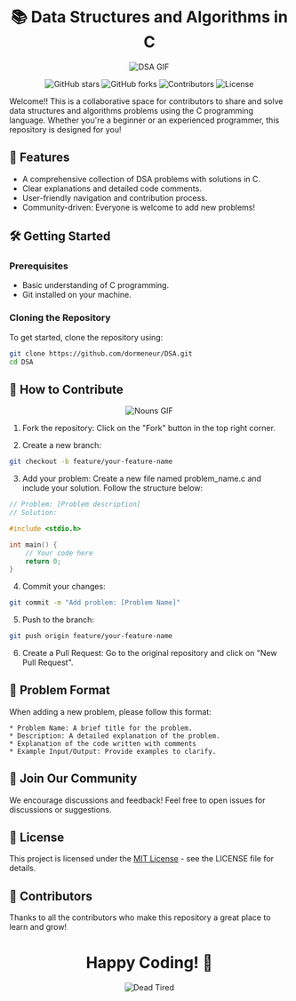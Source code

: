 <div align="center">
<h1>📚 Data Structures and Algorithms in C</h1>

![DSA GIF](https://media.giphy.com/media/xUPGcLI1KUhsTJmzba/giphy.gif)
</div>

<div align="center">
    
![GitHub stars](https://img.shields.io/github/stars/dormeneur/DSA.svg?style=social)
![GitHub forks](https://img.shields.io/github/forks/dormeneur/DSA.svg?style=social)
![Contributors](https://img.shields.io/github/contributors/dormeneur/DSA)
![License](https://img.shields.io/badge/license-MIT-green.svg)

</div>

Welcome!! This is a collaborative space for contributors to share and solve data structures and algorithms problems using the C programming language. Whether you're a beginner or an experienced programmer, this repository is designed for you!

## 🌟 Features

- A comprehensive collection of DSA problems with solutions in C.
- Clear explanations and detailed code comments.
- User-friendly navigation and contribution process.
- Community-driven: Everyone is welcome to add new problems!

## 🛠️ Getting Started

### Prerequisites

- Basic understanding of C programming.
- Git installed on your machine.

### Cloning the Repository

To get started, clone the repository using:

```bash
git clone https://github.com/dormeneur/DSA.git
cd DSA
```
## 📖 How to Contribute

<div align="center">

![Nouns GIF](https://media.giphy.com/media/Ws6T5PN7wHv3cY8xy8/giphy.gif)
    
</div>

1. Fork the repository: Click on the "Fork" button in the top right corner.

2. Create a new branch:
```bash
git checkout -b feature/your-feature-name
```

3. Add your problem: Create a new file named problem_name.c and include your solution. Follow the structure below:
```c
// Problem: [Problem description]
// Solution:

#include <stdio.h>

int main() {
    // Your code here
    return 0;
}
```

4. Commit your changes:
```bash
git commit -m "Add problem: [Problem Name]"
```

5. Push to the branch:
```bash
git push origin feature/your-feature-name
```

6. Create a Pull Request: Go to the original repository and click on "New Pull Request".

## 📑 Problem Format

When adding a new problem, please follow this format:

    * Problem Name: A brief title for the problem.
    * Description: A detailed explanation of the problem.
    * Explanation of the code written with comments
    * Example Input/Output: Provide examples to clarify.

## 🎉 Join Our Community

We encourage discussions and feedback! Feel free to open issues for discussions or suggestions.

## 📜 License

This project is licensed under the [MIT License](LICENSE.txt) - see the LICENSE file for details.

## 🤝 Contributors
Thanks to all the contributors who make this repository a great place to learn and grow!

<div align="center">

<h1>Happy Coding! 🚀</h1>

![Dead Tired](https://media.giphy.com/media/26BGqofNXjxluwX0k/giphy.gif)

</div>
